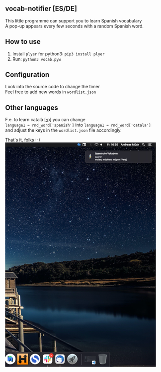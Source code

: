 ## vocab-notifier [ES/DE]
This little programme can support you to learn Spanish vocabulary<br>
A pop-up appears every few seconds with a random Spanish word.<br>

## How to use
1. Install `plyer` for python3: `pip3 install plyer`
2. Run: `python3 vocab.pyw`

## Configuration
Look into the source code to change the timer<br>
Feel free to add new words in `wordlist.json`<br>

## Other languages
F.e. to learn català [;p] you can change<br>
`language1 = rnd_word['spanish']` into `language1 = rnd_word['catala']`<br>
and adjust the keys in the `wordlist.json` file accordingly.<br>

That's it, folks :-)
<img src="demo.png">